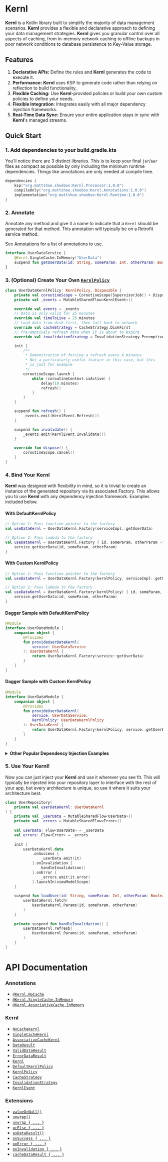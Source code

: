 # **Kernl**

**Kernl** is a Kotlin library built to simplify the majority of data management scenarios. **Kernl** provides a flexible and declarative 
approach to defining your data management strategies. **Kernl** gives you granular control over all aspects of caching, from 
in-memory network caching to offline backups in poor network conditions to database persistence to Key-Value storage.

## Features

1. **Declarative APIs:** Define the rules and **Kernl** generates the code to execute it.
2. **Performance:** **Kernl** uses KSP to generate code rather than relying on reflection to build functionality.
2. **Flexible Caching:** Use **Kernl**-provided policies or build your own custom policies to define your needs.
4. **Flexible Integration**: Integrates easily with all major dependency injection frameworks.
3. **Real-Time Data Sync:** Ensure your entire application stays in sync with **Kernl**'s managed streams.

## Quick Start

### 1. Add dependencies to your build.gradle.kts
You'll notice there are 3 distinct libraries. This is to keep your final `jar`/`aar` files as compact as possible by only
including the minimum runtime dependencies. Things like annotations are only needed at compile time.
```kotlin
dependencies {
    ksp("org.mattshoe.shoebox:Kernl.Processor:1.0.0")
    compileOnly("org.mattshoe.shoebox:Kernl.Annotations:1.0.0")
    implementation("org.mattshoe.shoebox:Kernl.Runtime:1.0.0")
}
```

### 2. Annotate

Annotate any method and give it a name to indicate that a `Kernl` should be generated for that method. This annotation 
will typically be on a Retrofit service method.

See [Annotations](#annotations)
for a list of annotations to use.

```kotlin
interface UserDataService {
    @Kernl.SingleCache.InMemory("UserData")
    suspend fun getUserData(id: String, someParam: Int, otherParam: Boolean): UserData
}
```

### 3. (Optional) Create Your Own [`KernlPolicy`](docs/kernl/KERNL_POLICY.md)
```kotlin
class UserDataKernlPolicy: KernlPolicy, Disposable {
    private val coroutineScope = CoroutineScope(SupervisorJob() + Dispatchers.IO)
    private val _events = MutableSharedFlow<KernlEvent>()

    override val events = _events
    // Data is only valid for 25 minutes
    override val timeToLive = 25.minutes
    // Load data from disk first, then fall back to network
    override val cacheStrategy = CacheStrategy.DiskFirst
    // Pre-emptively refresh data when it is about to expire
    override val invalidationStrategy = InvalidationStrategy.Preemptive(leadTime = 30.seconds, retries = 3)

    init {
        /**
         * Demonstration of forcing a refresh every X minutes
         * Not a particularly useful feature in this case, but this
         * is just for example
         */
        coroutineScope.launch {
            while (coroutineContext.isActive) {
                delay(10.minutes)
                refresh()
            }
        }
    }

    suspend fun refresh() {
        _events.emit(KernlEvent.Refresh())
    }

    suspend fun invalidate() {
        _events.emit(KernlEvent.Invalidate())
    }

    override fun dispose() {
        coroutineScope.cancel()
    }
}
```

### 4. Bind Your **Kernl**

**Kernl** was designed with flexibility in mind, so it is trivial to create an instance of the generated repository 
via its associated Factory. This allows you to use **Kernl** with any dependency injection framework. Examples included below.

#### With DefaultKernlPolicy
```kotlin
// Option 1: Pass function pointer to the factory
val useDataKernl = UserDataKernl.Factory(serviceImpl::getUserData)

// Option 2: Pass lambda to the factory
val useDataKernl = UserDataKernl.Factory { id, someParam, otherParam ->
    service.getUserData(id, someParam, otherParam)
}
```

#### With Custom KernlPolicy
```kotlin
// Option 1: Pass function pointer to the factory
val useDataKernl = UserDataKernl.Factory(kernlPolicy, serviceImpl::getUserData)

// Option 2: Pass lambda to the factory
val useDataKernl = UserDataKernl.Factory(kernlPolicy) { id, someParam, otherParam ->
    service.getUserData(id, someParam, otherParam)
}
```

#### Dagger Sample with DefaultKernlPolicy
```kotlin
@Module
interface UserDataModule {
    companion object {
        @Provides
        fun provideUserDataKernl(
            service: UserDataService
        ): UserDataKernl {
            return UserDataKernl.Factory(service::getUserData)
        }
    }
}
```

#### Dagger Sample with Custom KernlPolicy
```kotlin
@Module
interface UserDataModule {
    companion object {
        @Provides
        fun provideUserDataKernl(
            service: UserDataService,
            kernlPolicy: UserDataKernlPolicy
        ): UserDataKernl {
            return UserDataKernl.Factory(kernlPolicy, service::getUserData)
        }
    }
}
```

<details>
    <summary><b>Other Popular Dependency Injection Examples</b></summary>

#### Hilt Sample
```kotlin
@Module
@InstallIn(SingletonComponent::class)
object UserDateModule {
    
    @Singleton
    @Provides
    fun provideUserDataKernl(
        service: UserDataService
    ): UserDataKernl {
        return UserDataKernl.Factory(service::getUserData)
    }
}
```

#### Koin Sample
```kotlin
val userDataKernl = module {
    single<UserDataKernl> {
        UserDataKernl.Factory(service::getUserData)
    }
}
```

#### Spring Sample
```kotlin
@Configuration
class UserDataConfiguration {

    @Bean
    fun userDataKernl(service: UserDataService): UserDataKernl {
        return UserDataKernl.Factory(service::getUserData)
    }
}
```

</details>


### 5. Use Your **Kernl**!

Now you can just inject your **Kernl** and use it wherever you see fit. This will typically be injected into your repository
layer to interface with the rest of your app, but every architecture is unique, so use it where it suits your architecture
best.

```kotlin
class UserRepository(
    private val userDataKernl: UserDataKernl
) {
    private val _userData = MutableSharedFlow<UserData>()
    private val _errors = MutableSharedFlow<Error>()
    
    val userData: Flow<UserData> = _userData
    val errors: Flow<Error> = _errors
    
    init {
        userDataKernl.data
            .onSuccess {
                _userData.emit(it)
            }.onInvalidation {
                handleInvalidation()
            }.onError {
                _errors.emit(it.error)
            }.launchIn(viewModelScope)
    }
    
    suspend fun loadUser(id: String, someParam: Int, otherParam: Boolean) {
        userDataKernl.fetch(
            UserDataKernl.Params(id, someParam, otherParam)
        )
    }
    
    private suspend fun handleInvalidation() {
        userDataKernl.refresb(
            UserDataKernl.Params(id, someParam, otherParam)
        )
    }
}
```



# API Documentation 

### Annotations
- [`@Kernl.NoCache`](docs/annotations/NO_CACHE.md)
- [`@Kernl.SingleCache.InMemory`](docs/annotations/SINGLE_MEMORY_CACHE.md)
- [`@Kernl.AssociativeCache.InMemory`](docs/annotations/ASSOCIATIVE_MEMORY_CACHE.md)

### Kernl
- [`NoCacheKernl`](docs/**Kernl**/NO_CACHE_KERNL.md)
- [`SingleCacheKernl`](docs/**Kernl**/SINGLE_CACHE_KERNL.md)
- [`AssociativeCacheKernl`](docs/**Kernl**/ASSOCIATIVE_MEMORY_CACHE_KERNLmd)
- [`DataResult`](docs/DATA_RESULT.md)
- [`ValidDataResult`](docs/VALID_DATA_RESULT.md)
- [`ErrorDataResult`](docs/ERROR_DATA_RESULT.md)
- [`Kernl`](docs/kernl/KERNL.md)
- [`DefaultKernlPolicy`](docs/kernl/DEFAULT_KERNL_POLICY.md)
- [`KernlPolicy`](docs/kernl/KERNL_POLICY.md)
- [`CacheStrategy`](docs/kernl/CACHE_STRATEGY.md)
- [`InvalidationStrategy`](docs/kernl/INVALIDATION_STRATEGY.md)
- [`KernlEvent`](docs/kernl/KERNL_EVENT.md)

### Extensions
- [`valueOrNull()`](docs/extensions/VALUE_OR_NULL.md)
- [`unwrap()`](docs/extensions/UNWRAP.md)
- [`unwrap { ... }`](docs/extensions/UNWRAP_WITH_ERROR_HANDLING.md)
- [`orElse { ... }`](docs/extensions/OR_ELSE.md)
- [`asDataResult()`](docs/extensions/AS_DATA_RESULT)
- [`onSuccess { ... }`](docs/extensions/ON_SUCCESS.md)
- [`onError { ... }`](docs/extensions/ON_ERROR.md)
- [`onInvalidation { ... }`](docs/extensions/ON_INVALIDATION.md)
- [`cacheDataResult { ... }`](docs/extensions/CATCH_DATA_RESULT.md)